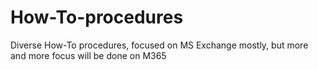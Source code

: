 # How-To-procedures
Diverse How-To procedures, focused on MS Exchange mostly, but more and more focus will be done on M365

